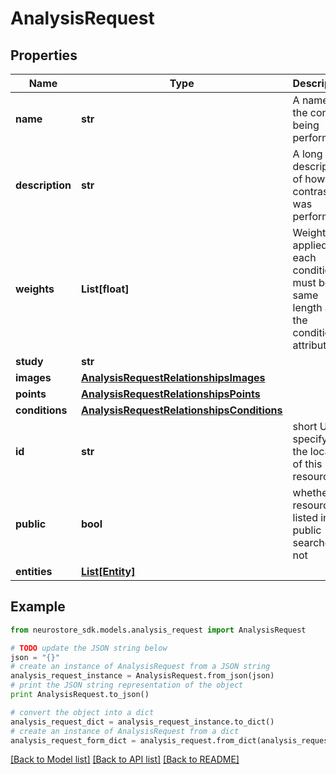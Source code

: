 # AnalysisRequest


## Properties
Name | Type | Description | Notes
------------ | ------------- | ------------- | -------------
**name** | **str** | A name of the contrast being performed. | [optional] 
**description** | **str** | A long form description of how the contrast was performed | [optional] 
**weights** | **List[float]** | Weight applied to each condition, must be the same length as the conditions attribute. | [optional] 
**study** | **str** |  | [optional] 
**images** | [**AnalysisRequestRelationshipsImages**](AnalysisRequestRelationshipsImages.md) |  | [optional] 
**points** | [**AnalysisRequestRelationshipsPoints**](AnalysisRequestRelationshipsPoints.md) |  | [optional] 
**conditions** | [**AnalysisRequestRelationshipsConditions**](AnalysisRequestRelationshipsConditions.md) |  | [optional] 
**id** | **str** | short UUID specifying the location of this resource | [optional] 
**public** | **bool** | whether the resource is listed in public searches or not | [optional] [default to True]
**entities** | [**List[Entity]**](Entity.md) |  | [optional] 

## Example

```python
from neurostore_sdk.models.analysis_request import AnalysisRequest

# TODO update the JSON string below
json = "{}"
# create an instance of AnalysisRequest from a JSON string
analysis_request_instance = AnalysisRequest.from_json(json)
# print the JSON string representation of the object
print AnalysisRequest.to_json()

# convert the object into a dict
analysis_request_dict = analysis_request_instance.to_dict()
# create an instance of AnalysisRequest from a dict
analysis_request_form_dict = analysis_request.from_dict(analysis_request_dict)
```
[[Back to Model list]](../README.md#documentation-for-models) [[Back to API list]](../README.md#documentation-for-api-endpoints) [[Back to README]](../README.md)


